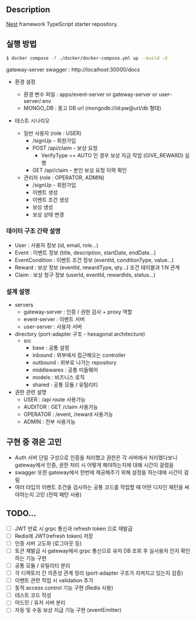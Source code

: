 ## Description

[Nest](https://github.com/nestjs/nest) framework TypeScript starter repository.

## 실행 방법

```bash
$ docker compose -f ./docker/docker-compose.yml up --build -d
```
gateway-server swagger : http://localhost:30000/docs

- 환경 설정
  - 환경 변수 파일 : apps/event-server or gateway-server or user-server/.env
  - MONGO_DB : 몽고 DB url (mongodb://id:pw@url/db 형태)

- 테스트 시나리오
  - 일반 사용자 (role : USER)
    - /signUp - 회원가입
    - POST /api/claim - 보상 요청
      - VerifyType == AUTO 인 경우 보상 지금 작업 (GIVE_REWARD) 실행
    - GET /api/claim - 본인 보상 요청 이력 확인
  - 관리자 (role : OPERATOR, ADMIN)
    - /signUp - 회원가입
    - 이벤트 생성
    - 이벤트 조건 생성
    - 보상 생성
    - 보상 상태 변경

### 데이터 구조 간략 설명
- User : 사용자 정보 (id, email, role...)
- Event : 이벤트 정보 (title, description, startDate, endDate...)
- EventCondition : 이벤트 조건 정보 (eventId, conditionType, value...)
- Reward : 보상 정보 (eventId, rewardType, qty...) 조건 테이블과 1:N 관계
- Claim : 보상 청구 정보 (userId, eventId, rewardIds, status...)

### 설계 설명
- servers
  - gateway-server : 인증 / 권한 검사 + proxy 역할
  - event-server : 이벤트 서버
  - user-server : 사용자 서버
- directory (port-adapter 구조 - hexagonal architecture)
  - src
    - base : 공통 설정
    - inbound : 외부에서 접근해오는 controller
    - outbound : 외부로 나가는 repository
    - middlewares : 공통 미들웨어
    - models : 비즈니스 로직
    - shared : 공통 모듈 / 유틸리티
- 권한 관련 설명
  - USER : /api route 사용가능
  - AUDITOR : GET /claim 사용가능
  - OPERATOR : /event, /reward 사용가능
  - ADMIN : 전부 사용가능

## 구현 중 겪은 고민
- Auth 서버 단일 구성으로 인증을 처리했고 권한은 각 서버에서 처리했다보니 gateway에서 인증, 권한 처리 시 어떻게 해야하는지에 대해 시간이 걸렸음
- swagger 또한 gateway에서 한번에 제공해주기 위해 설정을 하는데에 시간이 걸림
- 여러 타입의 이벤트 조건을 검사하는 공통 코드를 작업할 때 어떤 디자인 패턴을 써야하는지 고민 (전략 패턴 사용)

## TODO...
- [ ] JWT 만료 시 grpc 통신과 refresh token 으로 재발급
- [ ] Redis에 JWT(refresh token) 저장
- [ ] 인증 서버 고도화 (로그아웃 등)
- [ ] 토큰 재발급 시 gateway에서 grpc 통신으로 유저 DB 조회 후 실사용자 인지 확인하는 기능 구현
- [ ] 공통 모듈 / 유틸리티 분리
- [ ] 각 디렉토리 간 의존성 관계 정리 (port-adapter 구조가 지켜지고 있는지 검증)
- [ ] 이벤트 관련 작업 시 validation 추가
- [ ] 동적 access control 기능 구현 (Redis 사용)
- [ ] 테스트 코드 작성
- [ ] 어드민 / 유저 서버 분리
- [ ] 자동 및 수동 보상 지급 기능 구현 (eventEmitter)
